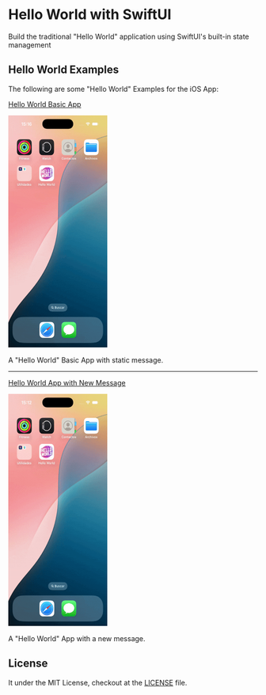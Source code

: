 # Hello World with SwiftUI

Build the traditional "Hello World" application using SwiftUI's built-in state management

## Hello World Examples

The following are some "Hello World" Examples for the iOS App:

[Hello World Basic App](./HelloWorldBasic/README.md)

<img src="./HelloWorldBasic/docs/images/iPhone_16_Pro_HelloWorldApp.gif" alt="iPhone 16 Pro - the Hello World App" width="200" height="469" />

A "Hello World" Basic App with static message.

---

[Hello World App with New Message](./HelloWorldTextField/README.md)

<img src="./HelloWorldTextField/docs/images/iPhone_16_Pro_HelloWorldAppNewName.gif" alt="iPhone 16 Pro - the Hello World App with New Message" width="200" height="469" />

A "Hello World" App with a new message.

## License

It under the MIT License, checkout at the [LICENSE](./LICENSE) file.
